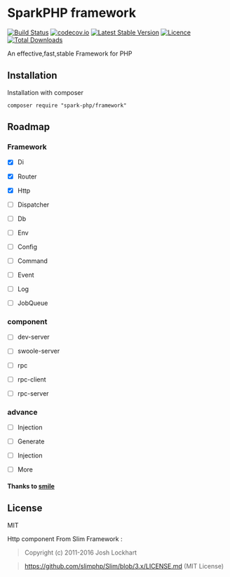 # SparkPHP framework

[![Build Status](https://travis-ci.org/spark-php/framework.svg?branch=master)](https://travis-ci.org/spark-php/framework)
[![codecov.io](http://codecov.io/github/spark-php/framework/coverage.svg?branch=master)](http://codecov.io/github/spark-php/framework?branch=master)
[![Latest Stable Version](https://poser.pugx.org/spark-php/framework/v/stable.svg)](https://packagist.org/packages/spark-php/framework)
[![Licence](https://poser.pugx.org/spark-php/framework/license.svg)](https://packagist.org/packages/spark-php/framework)
[![Total Downloads](https://poser.pugx.org/spark-php/framework/downloads.svg)](https://packagist.org/packages/spark-php/framework)


An effective,fast,stable Framework for PHP

## Installation

Installation with composer

```shell
composer require "spark-php/framework"
```



## Roadmap

### Framework

- [x] Di 
- [x] Router
- [x] Http
- [ ] Dispatcher
- [ ] Db
- [ ] Env
- [ ] Config
- [ ] Command
- [ ] Event
- [ ] Log
- [ ] JobQueue


### component

- [ ] dev-server
- [ ] swoole-server
- [ ] rpc
- [ ] rpc-client
- [ ] rpc-server

 
### advance

- [ ] Injection
- [ ] Generate
- [ ] Injection
- [ ] More




#### Thanks to  [smile](https://github.com/vimac/smile-framework)

## License
MIT

Http component From Slim Framework :

> Copyright (c) 2011-2016 Josh Lockhart

> https://github.com/slimphp/Slim/blob/3.x/LICENSE.md (MIT License)